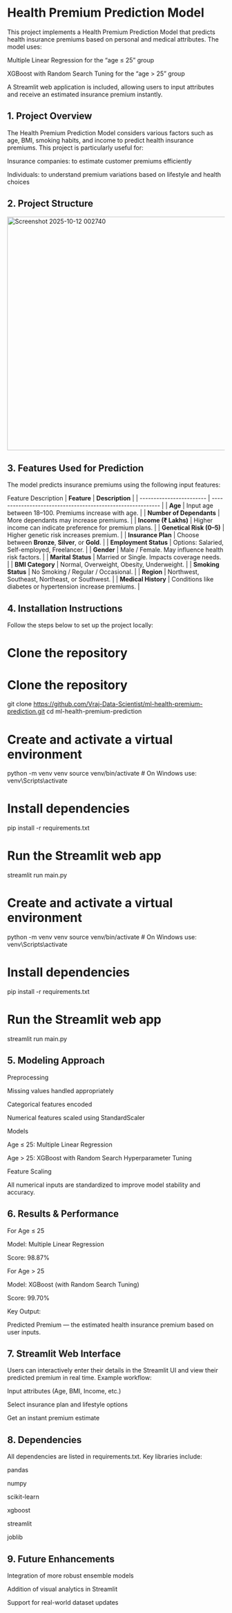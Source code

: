 # Health Premium Prediction Model

This project implements a Health Premium Prediction Model that predicts health insurance premiums based on personal and medical attributes.
The model uses:

Multiple Linear Regression for the “age ≤ 25” group

XGBoost with Random Search Tuning for the “age > 25” group

A Streamlit web application is included, allowing users to input attributes and receive an estimated insurance premium instantly.

## 1. Project Overview

The Health Premium Prediction Model considers various factors such as age, BMI, smoking habits, and income to predict health insurance premiums.
This project is particularly useful for:

Insurance companies: to estimate customer premiums efficiently

Individuals: to understand premium variations based on lifestyle and health choices

## 2. Project Structure

<img width="1010" height="539" alt="Screenshot 2025-10-12 002740" src="https://github.com/user-attachments/assets/99b6cd4e-f9b3-4423-ae2f-3df2c6ecbebb" />


## 3. Features Used for Prediction

The model predicts insurance premiums using the following input features:

Feature	Description
| **Feature**              | **Description**                                             |
| ------------------------ | ----------------------------------------------------------- |
| **Age**                  | Input age between 18–100. Premiums increase with age.       |
| **Number of Dependants** | More dependants may increase premiums.                      |
| **Income (₹ Lakhs)**     | Higher income can indicate preference for premium plans.    |
| **Genetical Risk (0–5)** | Higher genetic risk increases premium.                      |
| **Insurance Plan**       | Choose between **Bronze**, **Silver**, or **Gold**.         |
| **Employment Status**    | Options: Salaried, Self-employed, Freelancer.               |
| **Gender**               | Male / Female. May influence health risk factors.           |
| **Marital Status**       | Married or Single. Impacts coverage needs.                  |
| **BMI Category**         | Normal, Overweight, Obesity, Underweight.                   |
| **Smoking Status**       | No Smoking / Regular / Occasional.                          |
| **Region**               | Northwest, Southeast, Northeast, or Southwest.              |
| **Medical History**      | Conditions like diabetes or hypertension increase premiums. |


## 4. Installation Instructions

Follow the steps below to set up the project locally:

# Clone the repository
# Clone the repository
git clone https://github.com/Vraj-Data-Scientist/ml-health-premium-prediction.git
cd ml-health-premium-prediction

# Create and activate a virtual environment
python -m venv venv
source venv/bin/activate   # On Windows use: venv\Scripts\activate

# Install dependencies
pip install -r requirements.txt

# Run the Streamlit web app
streamlit run main.py


# Create and activate a virtual environment
python -m venv venv
source venv/bin/activate   # On Windows use: venv\Scripts\activate

# Install dependencies
pip install -r requirements.txt

# Run the Streamlit web app
streamlit run main.py

## 5. Modeling Approach
Preprocessing

Missing values handled appropriately

Categorical features encoded

Numerical features scaled using StandardScaler

Models

Age ≤ 25: Multiple Linear Regression

Age > 25: XGBoost with Random Search Hyperparameter Tuning

Feature Scaling

All numerical inputs are standardized to improve model stability and accuracy.

## 6. Results & Performance
For Age ≤ 25

Model: Multiple Linear Regression

Score: 98.87%

For Age > 25

Model: XGBoost (with Random Search Tuning)

Score: 99.70%

Key Output:

Predicted Premium — the estimated health insurance premium based on user inputs.

## 7. Streamlit Web Interface

Users can interactively enter their details in the Streamlit UI and view their predicted premium in real time.
Example workflow:

Input attributes (Age, BMI, Income, etc.)

Select insurance plan and lifestyle options

Get an instant premium estimate

## 8. Dependencies

All dependencies are listed in requirements.txt.
Key libraries include:

pandas

numpy

scikit-learn

xgboost

streamlit

joblib

## 9. Future Enhancements

Integration of more robust ensemble models

Addition of visual analytics in Streamlit

Support for real-world dataset updates
